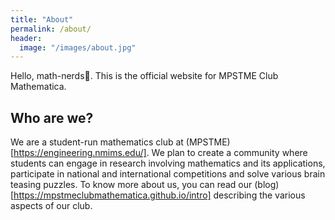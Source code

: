 ```yaml
---
title: "About"
permalink: /about/
header:
  image: "/images/about.jpg"
---
```


Hello, math-nerds👋. This is the official website for MPSTME Club Mathematica.

## Who are we?
We are a student-run mathematics club at (MPSTME)[https://engineering.nmims.edu/].
We plan to create a community where students can engage in research involving mathematics
and its applications, participate in national and international competitions and solve various brain teasing
puzzles. To know more about us, you can read our (blog)[https://mpstmeclubmathematica.github.io/intro] describing the various aspects of our club.
